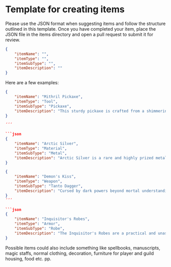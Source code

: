 # Template for creating items

Please use the JSON format when suggesting items and follow the structure outlined in this template.
Once you have completed your item, place the JSON file in the items directory and open a pull request to submit it for review.

```json
{
    "itemName": "",
    "itemType": "",
    "itemSubType": "",
    "itemDescription": ""
}
```

Here are a few examples:

```json
{
    "itemName": "Mithril Pickaxe",
    "itemType": "Tool",
    "itemSubType": "Pickaxe",
    "itemDescription": "This sturdy pickaxe is crafted from a shimmering, silver-white metal known as mithril. It is incredibly durable and lightweight, making it perfect for long mining sessions. The handle is reinforced with steel bands for added strength, and the head is sharp and well-balanced, able to dig through even the hardest rocks with ease. It is said to be indestructible and able to uncover valuable ore deposits that would remain hidden to lesser tools, making it a valuable tool for any member of The Gathers' Guild. The Mithril Pickaxe is a prized possession of any miner or treasure hunter, and is highly sought after by those who seek to excel in their profession."
}

´´´

```json
{
    "itemName": "Arctic Silver",
    "itemType": "Material",
    "itemSubType": "Metal",
    "itemDescription": "Arctic Silver is a rare and highly prized metal that is said to be infused with the power of the eternal frost. It is pale blue in color, with a shimmering, icy finish that seems to radiate a chill even in the hottest of temperatures. When struck, it rings with a clear, bell-like tone. It is incredibly durable and resistant to both heat and cold, making it ideal for crafting weapons and armor that can withstand extreme conditions. Some say that it possesses magical properties, imbued with the ability to harness the power of ice and snow. Due to its rarity and unique properties, Arctic Silver is highly sought after by blacksmiths and enchanters in the realm. It is said that only the most skilled craftsmen can work with it, and that it is the mark of a true master to forge a weapon or piece of armor from this magical metal."
}

```

```json
{
    "itemName": "Demon's Kiss",
    "itemType": "Weapon",
    "itemSubType": "Tanto Dagger",
    "itemDescription": "Cursed by dark powers beyond mortal understanding, this tanto dagger is crafted from a shadowy, otherworldly metal that seems to drink in the light around it. The hilt is adorned with twisted, demonic symbols and glowing gemstones, each one imbued with dark and forbidden powers. The blade is etched with ancient incantations that pulse with malevolent energy, and the sharp, triangular edge is capable of slicing through even the toughest armor as if it were butter. It is cursed with powerful necromantic magic, allowing it to drain the life force of its enemies and transfer it to the wielder, strengthening them with each strike. The blade is also magically bonded to its owner, ensuring that it can only be wielded by them. It is said that the Demon's Kiss has a will of its own, and that it hungers for the life force of all those it is used against."
}
´´´

```json
{
    "itemName": "Inquisitor's Robes",
    "itemType": "Armor",
    "itemSubType": "Robe",
    "itemDescription": "The Inquisitor's Robes are a practical and unassuming set of armor that is favored by members of The Inquisitors' Guild. Made from sturdy, plain fabric, they offer minimal protection against physical attacks. However, they are imbued with powerful magic that helps to shield the wearer from harmful spells and enchantments. Despite their magical properties, the robes are not particularly durable and lack any intricate or decorative details. They are a preferred choice for those who rely on their intelligence and magical prowess in battle and do not need additional protection against physical attacks."
}

```

Possible items could also include something like spellbooks, manuscripts, magic staffs, normal clothing, decoration, furniture for player and guild housing, food etc. pp.